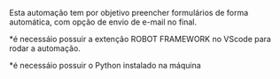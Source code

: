 Esta automação tem por objetivo preencher formulários de forma automática, com opção de envio de e-mail no final.

*é necessáio possuir a extenção ROBOT FRAMEWORK no VScode para rodar a automação.

*é necessáio possuir o Python instalado na máquina
